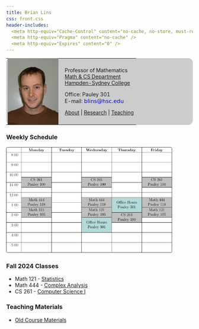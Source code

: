 ```yaml
---
title: Brian Lins
css: front.css
header-includes:
  <meta http-equiv="Cache-Control" content="no-cache, no-store, must-revalidate" />
  <meta http-equiv="Pragma" content="no-cache" />
  <meta http-equiv="Expires" content="0" />
---
```


<!--- - --->

<div style="background-color:#ccc; border-top: 0px solid black; border-bottom: 0px solid black; border-radius: 12px">
<table>
<tr>
<td>
<img src="Brian4.jpg" width=143 style="display:block; margin:-3px; 0px solid black;"></img>
</td>
<td>

Professor of Mathematics \
[Math & CS Department](http://www.hsc.edu/academics/mathematics-and-computer-science) \
[Hampden-Sydney College](https://www.hsc.edu)

Office: Pauley 301 \
E-mail: <a href='mailto:'><img src="address.png"  style="vertical-align:bottom"/></a>

[About](about.html) | [Research](research.html) | [Teaching](index.html) 

</td>
</tr>
</table>
</div>

<!--- - --->

### Weekly Schedule

<a href="fall24/schedule.pdf"><img src="fall24/schedule.png" width="448"/></a>

### Fall 2024 Classes

* Math 121 - [Statistics](fall24/math121/index.html) 
* Math 444 - [Complex Analysis](fall24/math444/index.html) 
* CS 261 - [Computer Science I](fall24/cs261/index.html)


### Teaching Materials

* [Old Course Materials](http://people.hsc.edu/faculty-staff/blins/classes/)

<br>
<br>
<br>
<br>
<br>
<br>
<br>
<br>
<br>
<br>
